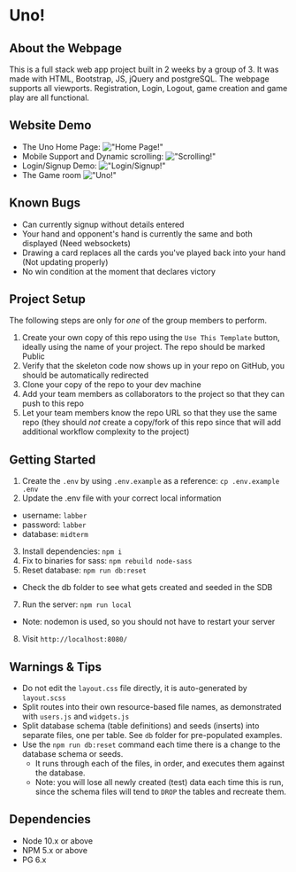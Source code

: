 Uno!
=========

## About the Webpage

This is a full stack web app project built in 2 weeks by a group of 3. It was made with HTML, Bootstrap, JS, jQuery and postgreSQL. The webpage supports all viewports. Registration, Login, Logout, game creation and game play are all functional.

## Website Demo 

- The Uno Home Page:
!["Home Page!"](https://github.com/siningtong/Card-game/blob/master/public/gifs/HomePage.gif?raw=true)
- Mobile Support and Dynamic scrolling:
!["Scrolling!"](https://github.com/siningtong/Card-game/blob/master/public/gifs/MobileSupport.gif?raw=true)
- Login/Signup Demo:
!["Login/Signup!"](https://github.com/siningtong/Card-game/blob/master/public/gifs/LoginSignup.gif?raw=true)
- The Game room
!["Uno!"](https://github.com/siningtong/Card-game/blob/master/public/gifs/GameRoom.gif?raw=true)

## Known Bugs

- Can currently signup without details entered
- Your hand and opponent's hand is currently the same and both displayed (Need websockets)
- Drawing a card replaces all the cards you've played back into your hand (Not updating properly)
- No win condition at the moment that declares victory

## Project Setup

The following steps are only for _one_ of the group members to perform.

1. Create your own copy of this repo using the `Use This Template` button, ideally using the name of your project. The repo should be marked Public
2. Verify that the skeleton code now shows up in your repo on GitHub, you should be automatically redirected
3. Clone your copy of the repo to your dev machine
4. Add your team members as collaborators to the project so that they can push to this repo
5. Let your team members know the repo URL so that they use the same repo (they should _not_ create a copy/fork of this repo since that will add additional workflow complexity to the project)


## Getting Started

1. Create the `.env` by using `.env.example` as a reference: `cp .env.example .env`
2. Update the .env file with your correct local information 
  - username: `labber` 
  - password: `labber` 
  - database: `midterm`
3. Install dependencies: `npm i`
4. Fix to binaries for sass: `npm rebuild node-sass`
5. Reset database: `npm run db:reset`
  - Check the db folder to see what gets created and seeded in the SDB
7. Run the server: `npm run local`
  - Note: nodemon is used, so you should not have to restart your server
8. Visit `http://localhost:8080/`

## Warnings & Tips

- Do not edit the `layout.css` file directly, it is auto-generated by `layout.scss`
- Split routes into their own resource-based file names, as demonstrated with `users.js` and `widgets.js`
- Split database schema (table definitions) and seeds (inserts) into separate files, one per table. See `db` folder for pre-populated examples. 
- Use the `npm run db:reset` command each time there is a change to the database schema or seeds. 
  - It runs through each of the files, in order, and executes them against the database. 
  - Note: you will lose all newly created (test) data each time this is run, since the schema files will tend to `DROP` the tables and recreate them.

## Dependencies

- Node 10.x or above
- NPM 5.x or above
- PG 6.x
